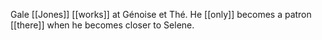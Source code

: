 Gale [[Jones]] [[works]] at Génoise et Thé. He [[only]] becomes a patron [[there]] when he becomes closer to Selene.